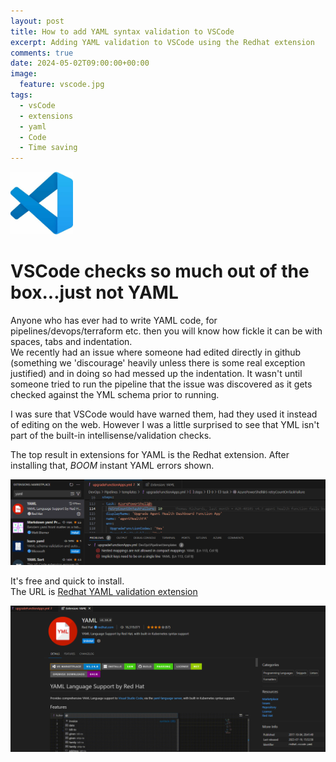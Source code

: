 ```yaml
---
layout: post
title: How to add YAML syntax validation to VSCode
excerpt: Adding YAML validation to VSCode using the Redhat extension 
comments: true
date: 2024-05-02T09:00:00+00:00
image:
  feature: vscode.jpg
tags:
  - vsCode
  - extensions
  - yaml
  - Code
  - Time saving
---
```


<img src="/public/vscode.jpeg" alt="vscode logo" width="100" height="100"/>

# VSCode checks so much out of the box...just not YAML

Anyone who has ever had to write YAML code, for pipelines/devops/terraform etc. then you will know how fickle it can be with spaces, tabs and indentation.  
We recently had an issue where someone had edited directly in github (something we 'discourage' heavily unless there is some real exception justified) and in doing so had messed up the indentation.
It wasn't until someone tried to run the pipeline that the issue was discovered as it gets checked against the YML schema prior to running.  

I was sure that VSCode would have warned them, had they used it instead of editing on the web.  However I was a little surprised to see that YML isn't part of the built-in intellisense/validation checks.  

The top result in extensions for YAML is the Redhat extension.  After installing that, *BOOM* instant YAML errors shown.  

<img src="/public/ymlerror.png" alt="yaml validation error">  
  
It's free and quick to install.  
The URL is [Redhat YAML validation extension](https://marketplace.visualstudio.com/items?itemName=redhat.vscode-yaml "Redhat YAML Validation Extension")  

  
<img src="/public/ymlextension.png" alt="yaml validation extension">
